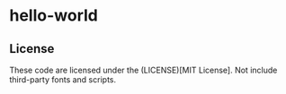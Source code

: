 # hello-world

## License

These code are licensed under the (LICENSE)[MIT License]. 
Not include third-party fonts and scripts.
